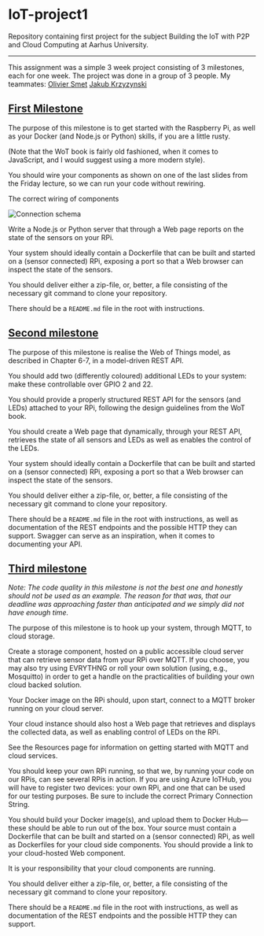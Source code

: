 # IoT-project1

Repository containing first project for the subject Building the IoT with P2P and Cloud Computing at Aarhus University.

---

This assignment was a simple 3 week project consisting of 3 milestones, each for one week. The project was done in a group of 3 people.
My teammates:
[Olivier Smet](https://github.com/omsmet)
[Jakub Krzyzynski](https://github.com/j-krzyz)

## [First Milestone](https://github.com/adik6555/IoT-project1/tree/milestone1)

The purpose of this milestone is to get started with the Raspberry Pi, as well as your Docker (and Node.js or Python) skills, if you are a little rusty.

(Note that the WoT book is fairly old fashioned, when it comes to JavaScript, and I would suggest using a more modern style).

You should wire your components as shown on one of the last slides from the Friday lecture, so we can run your code without rewiring.

The correct wiring of components

![Connection schema](https://github.com/adik6555/IoT-project1/blob/main/Pi4_bb.svg?raw=true)

Write a Node.js or Python server that through a Web page reports on the state of the sensors on your RPi.

Your system should ideally contain a Dockerfile that can be built and started on a (sensor connected) RPi, exposing a port so that a Web browser can inspect the state of the sensors.

You should deliver either a zip-file, or, better, a file consisting of the necessary git command to clone your repository.

There should be a `README.md` file in the root with instructions.

## [Second milestone](https://github.com/adik6555/IoT-project1/tree/milestone2)

The purpose of this milestone is realise the Web of Things model, as described in Chapter 6-7, in a model-driven REST API.

You should add two (differently coloured) additional LEDs to your system: make these controllable over GPIO 2 and 22.

You should provide a properly structured REST API for the sensors (and LEDs) attached to your RPi, following the design guidelines from the WoT book.

You should create a Web page that dynamically, through your REST API, retrieves the state of all sensors and LEDs as well as enables the control of the LEDs.

Your system should ideally contain a Dockerfile that can be built and started on a (sensor connected) RPi, exposing a port so that a Web browser can inspect the state of the sensors.

You should deliver either a zip-file, or, better, a file consisting of the necessary git command to clone your repository.

There should be a `README.md` file in the root with instructions, as well as documentation of the REST endpoints and the possible HTTP they can support. Swagger can serve as an inspiration, when it comes to documenting your API.

## [Third milestone](https://github.com/adik6555/IoT-project1/tree/milestone1)

_Note: The code quality in this milestone is not the best one and honestly should not be used as an example. The reason for that was, that our deadline was approaching faster than anticipated and we simply did not have enough time._

The purpose of this milestone is to hook up your system, through MQTT, to cloud storage.

Create a storage component, hosted on a public accessible cloud server that can retrieve sensor data from your RPi over MQTT. If you choose, you may also try using EVRYTHNG or roll your own solution (using, e.g., Mosquitto) in order to get a handle on the practicalities of building your own cloud backed solution.

Your Docker image on the RPi should, upon start, connect to a MQTT broker running on your cloud server.

Your cloud instance should also host a Web page that retrieves and displays the collected data, as well as enabling control of LEDs on the RPi.

See the Resources page for information on getting started with MQTT and cloud services.

You should keep your own RPi running, so that we, by running your code on our RPis, can see several RPis in action. If you are using Azure IoTHub, you will have to register two devices: your own RPi, and one that can be used for our testing purposes. Be sure to include the correct Primary Connection String.

You should build your Docker image(s), and upload them to Docker Hub—these should be able to run out of the box. Your source must contain a Dockerfile that can be built and started on a (sensor connected) RPi, as well as Dockerfiles for your cloud side components. You should provide a link to your cloud-hosted Web component.

It is your responsibility that your cloud components are running.

You should deliver either a zip-file, or, better, a file consisting of the necessary git command to clone your repository.

There should be a `README.md` file in the root with instructions, as well as documentation of the REST endpoints and the possible HTTP they can support.
